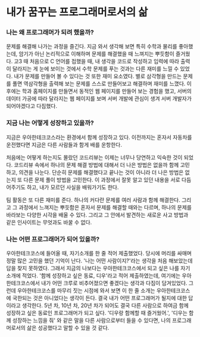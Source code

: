 # 내가 꿈꾸는 프로그래머로서의 삶

### 나는 왜 프로그래머가 되려 했을까?

문제를 해결해 나가는 과정을 즐긴다.
지금 와서 생각해 보면 특히 수학과 물리를 좋아했는데, 암기가 아닌 논리적으로 이해하며 문제를 해결했을 때 느껴지는 뿌듯함이 즐거웠다.
고3 때 처음으로 C 언어를 접했을 때, 내 생각을 코드로 작성하고 입력에 따라 출력이 달라지는 게 눈에 보이는 것에서 수학 문제를 푸는 것과는 다른 재미를 느낄 수 있었다.
내가 문제를 만들어 볼 수 있다는 것 또한 재미 요소였다.
별로 삼각형을 만드는 문제를 풀면 역삼각형을 출력해 보는 문제를 스스로 만들어보고 해결하며 재미를 느꼈다.
이후에는 학과 홈페이지를 만들면서 동적인 웹 페이지를 만들어 보는 경험을 했고,
서버의 데이터 가공에 따라 달라지는 웹 페이지를 보며 서버 개발에 관심이 생겨 서버 개발자가 되어야겠다고 다짐했다.

### 지금 나는 어떻게 성장하고 있을까?

지금은 우아한테크코스라는 환경에서 함께 성장하고 있다.
이전까지는 혼자서 자동차를 운전했다면 지금은 다른 사람들과 함게 배를 운항한다.

처음에는 어떻게 하는지도 몰랐던 코드리뷰는 이제는 너무나 당연하고 익숙한 것이 되었다.
코드리뷰 속에서 하나의 문제 해결 방법에 대해서 더 나은 방법은 없을까 함께 고민하고, 의견을 나눈다.
단순히 문제를 해결했다고 끝나는 것이 아니라 더 나은 방법은 없는지 또 다른 문제 풀이 방법을 고민한다.
이 과정에서 잘못 알고 있던 내용을 서로 다듬어주기도 하고, 내가 모르던 사실을 배워가기도 한다.

팀 활동은 또 다른 재미를 준다.
하나의 커다란 문제를 여러 사람과 함께 해결한다.
그리고 그 과정에서 느껴지는 뿌듯함은 혼자서 문제를 해결할 때와는 다르며,
하나의 문제를 바라보는 다양한 시각을 배울 수 있다.
그리고 그 안에서 발견하는 새로운 사고 방법과 같은 인사이트는 무엇과도 바꿀 수 없다.

### 나는 어떤 프로그래머가 되어 있을까?

우아한테크코스에 들어올 때, 자기소개를 한 줄 적어 제출했었다.
당시에 머리를 싸매며 정말 많은 고민을 했던 기억이 난다. '나는 어떤 사람이지?'라는 생각을 처음 해보았는데 답을 찾지 못하였다.
그래서 지금의 나보다는 우아한테크코스에서 되고 싶은 나를 자기소개에 적었다.
'함께 성장하고 싶은 동료, 디우'라고 적어 제출하였는데, 여기에는 우아한테크코스에서 내가 어떤 크루로 비추어졌으면 좋겠다는 생각과 다짐이 담겨있었다.
그런데 우아한테크코스를 마무리 짓는 시점에 와서 보면 이 한 줄 소개는 우아한테크코스에 국한되는 것은 아니었다는 생각이 든다.
결국 내가 어떤 프로그래머가 될지에 대한 답이라고 생각한다.
5년 차, 10년 차, 20년 차가 되어도 결국 다른 사람으로 하여금 함께 성장하고 싶은 동료인 프로그래머가 되고 싶다.
'디우랑 함께할 때 즐거웠어.', '디우는 함께 성장하는 느낌을 줘' 와 같은 말을 다른 사람으로부터 들을 수 있다면,
나의 프로그래머로서의 삶은 성공했다고 말할 수 있을 것 같다.
